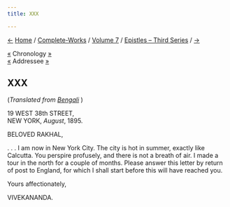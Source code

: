 ```yaml
---
title: XXX

---
```

<div>

[←](29_dear.htm) [Home](../../../index.htm) /
[Complete-Works](../../complete_works.htm) / [Volume
7](../volume_7_contents.htm) / [Epistles – Third
Series](epistles_third_series_contents.htm) / [→](31_alasinga.htm)

  

[«](../../volume_5/epistles_first_series/050_mrs_bull.htm) Chronology
[»](../../volume_5/epistles_first_series/051_friend.htm)  
[«](26_brahmananda.htm) Addressee
[»](../../volume_6/epistles_second_series/071_rakhal.htm)

## XXX

(*Translated from [Bengali](b7207e7030.pdf)* )

19 WEST 38th STREET,  
NEW YORK, *August*, 1895.

BELOVED RAKHAL,

. . . I am now in New York City. The city is hot in summer, exactly like
Calcutta. You perspire profusely, and there is not a breath of air. I
made a tour in the north for a couple of months. Please answer this
letter by return of post to England, for which I shall start before this
will have reached you. 

Yours affectionately,

VIVEKANANDA.

</div>
